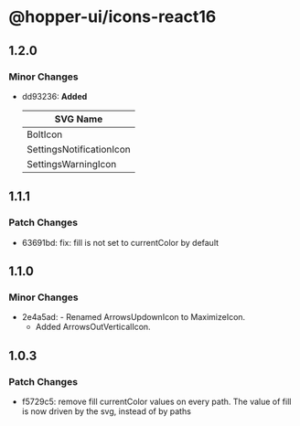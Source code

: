 # @hopper-ui/icons-react16

## 1.2.0

### Minor Changes

- dd93236: **Added**

  | SVG Name                 |
  | ------------------------ |
  | BoltIcon                 |
  | SettingsNotificationIcon |
  | SettingsWarningIcon      |

## 1.1.1

### Patch Changes

- 63691bd: fix: fill is not set to currentColor by default

## 1.1.0

### Minor Changes

- 2e4a5ad: - Renamed ArrowsUpdownIcon to MaximizeIcon.
  - Added ArrowsOutVerticalIcon.

## 1.0.3

### Patch Changes

- f5729c5: remove fill currentColor values on every path. The value of fill is now driven by the svg, instead of by paths
